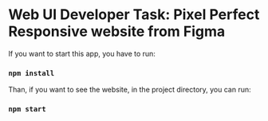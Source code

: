 # Web UI Developer Task: Pixel Perfect Responsive website from Figma

If you want to start this app, you have to run:

### `npm install`

Than, if you want to see the website, in the project directory, you can run:

### `npm start`
